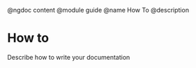 @ngdoc content
@module guide
@name How To
@description

# How to 
Describe how to write your documentation
